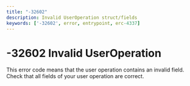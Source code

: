 ```yaml
---
title: "-32602" 
description: Invalid UserOperation struct/fields
keywords: ['-32602', error, entrypoint, erc-4337]
---
```


# -32602 Invalid UserOperation

This error code means that the user operation contains an invalid field. Check that all fields of your user operation are correct. 